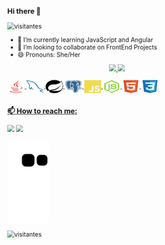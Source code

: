 ### Hi there 👋
<!--
**CamilaDaCosta/CamilaDaCosta** is a ✨ _special_ ✨ repository because its `README.md` (this file) appears on your GitHub profile.

Here are some ideas to get you started:

- 🔭 I’m currently working on ...
- 🌱 I’m currently learning ...
- 👯 I’m looking to collaborate on ...
- 🤔 I’m looking for help with ...
- 💬 Ask me about ...
- 📫 How to reach me: ...
- 😄 Pronouns: ...
- ⚡ Fun fact: ...
-->

<img src="https://badges.pufler.dev/visits/camiladacosta/camiladacosta" alt="visitantes"/>

- 🌱 I’m currently learning JavaScript and Angular
- 👯 I’m looking to collaborate on FrontEnd Projects
- 😄 Pronouns: She/Her
<div align="center">
  <a href="https://github.com/camiladacosta">
  <img height="160em" src="https://github-readme-stats.vercel.app/api?username=camiladacosta&show_icons=true&theme=dark&include_all_commits=true&count_private=true"/>
  <img height="160em" src="https://github-readme-stats.vercel.app/api/top-langs/?username=camiladacosta&layout=compact&langs_count=7&theme=dark"/>
</div>
<div style="display: inline_block"><br> 
  <img align="center" alt="icon-js" height="30" width="40" src="https://raw.githubusercontent.com/devicons/devicon/master/icons/java/java-plain.svg">
  <img align="center" alt="icon-mysql" height="30" width="40" src="https://raw.githubusercontent.com/devicons/devicon/master/icons/mysql/mysql-plain.svg">
  <img align="center" alt="icon-js" height="30" width="40" src="https://raw.githubusercontent.com/devicons/devicon/master/icons/spring/spring-plain.svg">
  <img align="center" alt="icon-js" height="30" width="40" src="https://raw.githubusercontent.com/devicons/devicon/master/icons/postgresql/postgresql-plain.svg">
  <img align="center" alt="icon-js" height="30" width="40" src="https://raw.githubusercontent.com/devicons/devicon/master/icons/javascript/javascript-plain.svg">
  <img align="center" alt="icon-js" height="30" width="40" src="https://raw.githubusercontent.com/devicons/devicon/master/icons/nodejs/nodejs-plain.svg">
  <img align="center" alt="icon-HTML" height="30" width="40" src="https://raw.githubusercontent.com/devicons/devicon/master/icons/html5/html5-original.svg">
  <img align="center" alt="icon-CSS" height="30" width="40" src="https://raw.githubusercontent.com/devicons/devicon/master/icons/css3/css3-original.svg">
  <!--img align="right" alt="Rafa-pic" height="150" style="border-radius:50px;" src="https://media.discordapp.net/attachments/639956127056134178/890373478988013628/Publicacoes_Instagram_1_1.png?width=676&height=676"-->
</div>
  
  ##
  
  ### 📫 How to reach me:
  
<div> 
  <a href = "mailto:camila.coosta99@gmail.com"><img src="https://img.shields.io/badge/-Gmail-%23333?style=for-the-badge&logo=gmail&logoColor=red" target="_blank"></a>
  <a href="https://www.linkedin.com/in/camila-coosta99" target="_blank"><img src="https://img.shields.io/badge/-LinkedIn-%230077B5?style=for-the-badge&logo=linkedin&logoColor=white" target="_blank"></a> 
 
  ![Snake animation](https://github.com/camiladacosta/camiladacosta/blob/output/github-contribution-grid-snake.svg)
 
</div>
  
  ![visitantes](https://visitor-badge.laobi.icu/badge?page_id=camiladacosta.visitor-badge)
